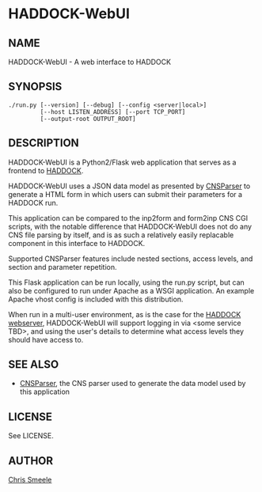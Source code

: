 HADDOCK-WebUI
=============

NAME
----

HADDOCK-WebUI - A web interface to HADDOCK

SYNOPSIS
--------

    ./run.py [--version] [--debug] [--config <server|local>]
             [--host LISTEN_ADDRESS] [--port TCP_PORT]
             [--output-root OUTPUT_ROOT]

DESCRIPTION
-----------

HADDOCK-WebUI is a Python2/Flask web application that serves as a
frontend to [HADDOCK](http://www.nmr.chem.uu.nl/haddock/).

HADDOCK-WebUI uses a JSON data model as presented by
[CNSParser](https://github.com/cjsmeele/CNSParser) to generate a HTML
form in which users can submit their parameters for a HADDOCK run.

This application can be compared to the inp2form and form2inp CNS CGI
scripts, with the notable difference that HADDOCK-WebUI does not do any
CNS file parsing by itself, and is as such a relatively easily
replacable component in this interface to HADDOCK.

Supported CNSParser features include nested sections, access levels, and
section and parameter repetition.

This Flask application can be run locally, using the run.py script, but
can also be configured to run under Apache as a WSGI application. An
example Apache vhost config is included with this distribution.

When run in a multi-user environment, as is the case for the [HADDOCK
webserver](http://haddock.science.uu.nl/services/HADDOCK/),
HADDOCK-WebUI will support logging in via &lt;some service TBD&gt;, and
using the user's details to determine what access levels they should
have access to.

SEE ALSO
--------

- [CNSParser](https://github.com/cjsmeele/CNSParser), the CNS parser
  used to generate the data model used by this application

LICENSE
-------

See LICENSE.

AUTHOR
------

[Chris Smeele](https://github.com/cjsmeele)
